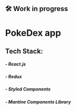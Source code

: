 ## 🛠️ Work in progress

# PokeDex app

## Tech Stack:

##### - React.js

##### - Redux

##### - Styled Components

##### - Mantine Components Library
